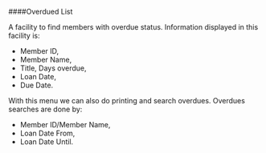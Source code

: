 ####Overdued List

A facility to find members with overdue status. Information displayed in this facility is:

- Member ID, 
- Member Name, 
- Title, Days overdue, 
- Loan Date, 
- Due Date. 

With this menu we can also do printing and search overdues. Overdues searches are done by: 
- Member ID/Member Name, 
- Loan Date From, 
- Loan Date Until.
